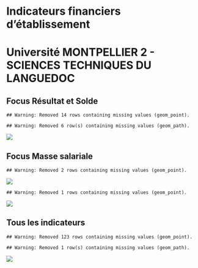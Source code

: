Indicateurs financiers d’établissement
================

# Université MONTPELLIER 2 - SCIENCES TECHNIQUES DU LANGUEDOC

## Focus Résultat et Solde

    ## Warning: Removed 14 rows containing missing values (geom_point).

    ## Warning: Removed 6 row(s) containing missing values (geom_path).

![](université_montpellier_2___sciences_techniques_du_languedoc_files/figure-gfm/etab.focus-1.png)<!-- -->

## Focus Masse salariale

    ## Warning: Removed 2 rows containing missing values (geom_point).

![](université_montpellier_2___sciences_techniques_du_languedoc_files/figure-gfm/etab.focus.ms.et.pfe-1.png)<!-- -->

    ## Warning: Removed 1 rows containing missing values (geom_point).

![](université_montpellier_2___sciences_techniques_du_languedoc_files/figure-gfm/etab.focus.ms.vs.pfe-1.png)<!-- -->

## Tous les indicateurs

    ## Warning: Removed 123 rows containing missing values (geom_point).

    ## Warning: Removed 1 row(s) containing missing values (geom_path).

![](université_montpellier_2___sciences_techniques_du_languedoc_files/figure-gfm/etab-1.png)<!-- -->
